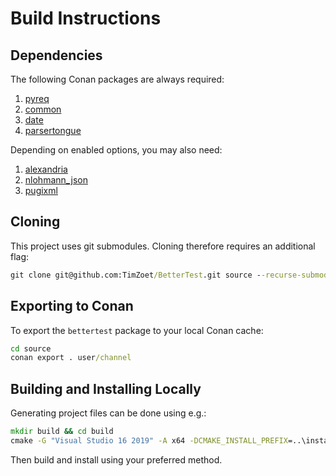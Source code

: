 # Build Instructions

## Dependencies

The following Conan packages are always required:

1. [pyreq](https://github.com/TimZoet/pyreq)
2. [common](https://github.com/TimZoet/common)
3. [date](https://github.com/HowardHinnant/date)
4. [parsertongue](https://github.com/TimZoet/ParserTongue)

Depending on enabled options, you may also need:

1. [alexandria](https://github.com/TimZoet/Alexandria)
2. [nlohmann_json](https://github.com/nlohmann/json)
3. [pugixml](https://github.com/zeux/pugixml)

## Cloning

This project uses git submodules. Cloning therefore requires an additional flag:

```cmd
git clone git@github.com:TimZoet/BetterTest.git source --recurse-submodules
```

## Exporting to Conan

To export the `bettertest` package to your local Conan cache:

```cmd
cd source
conan export . user/channel
```

## Building and Installing Locally

Generating project files can be done using e.g.:

```cmd
mkdir build && cd build
cmake -G "Visual Studio 16 2019" -A x64 -DCMAKE_INSTALL_PREFIX=..\install ..\source
```

Then build and install using your preferred method.
